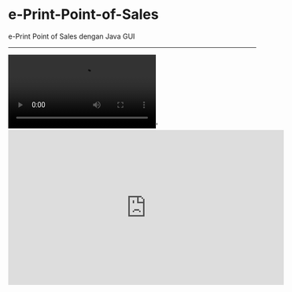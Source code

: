 # e-Print-Point-of-Sales
e-Print Point of Sales dengan Java GUI
<hr>
<video controls>
    <source src="https://www.youtube.com/embed/pi9T0XR8I20" type="video/webm" />
    Browsermu tidak mendukung tag ini, upgrade donk!
</video>'

<iframe width="560" height="315"
src="https://www.youtube.com/embed/MUQfKFzIOeU" 
frameborder="0" 
allow="accelerometer; autoplay; encrypted-media; gyroscope; picture-in-picture" 
allowfullscreen></iframe>
